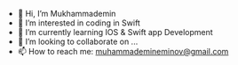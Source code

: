 - 👋 Hi, I’m Mukhammademin
- 👀 I’m interested in coding in Swift
- 🌱 I’m currently learning IOS & Swift app Development 
- 💞️ I’m looking to collaborate on ...
- 📫 How to reach me: muhammademineminov@gmail.com

<!---
mukhammedxix/mukhammedxix is a ✨ special ✨ repository because its `README.md` (this file) appears on your GitHub profile.
You can click the Preview link to take a look at your changes.
--->
